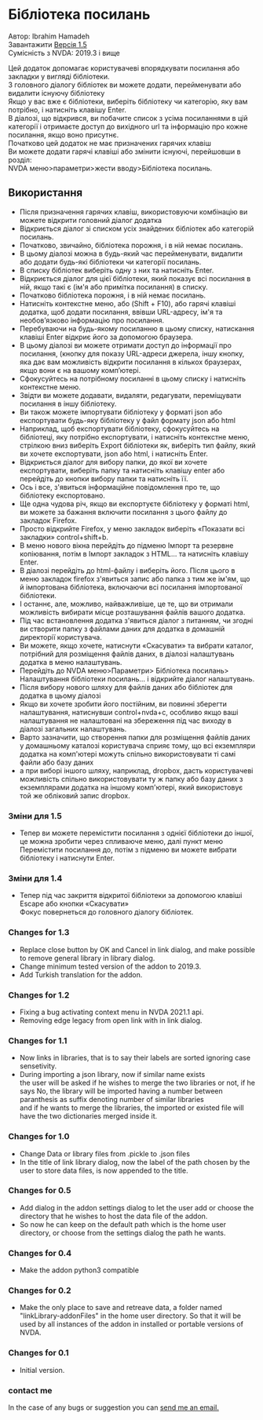 # Бібліотека посилань #

Автор: Ibrahim Hamadeh  
Завантажити [Версія 1.5][1]  
Сумісність з NVDA: 2019.3 і вище  

Цей додаток допомагає користувачеві впорядкувати посилання або закладки у вигляді бібліотеки.  
З головного діалогу бібліотек ви можете додати, перейменувати або видалити існуючу бібліотеку  
		Якщо у вас вже є бібліотеки, виберіть бібліотеку чи категорію, яку вам потрібно, і натисніть клавішу Enter.  
В діалозі, що відкрився, ви побачите список з усіма посиланнями в цій категорії і отримаєте доступ до вихідного url та інформацію про кожне посилання, якщо воно присутнє.  
Початково цей додаток не має призначених гарячих клавіш  
Ви можете додати гарячі клавіші або змінити існуючі, перейшовши в розділ:  
NVDA меню>параметри>жести вводу>Бібліотека посилань.  

## Використання ##

*	Після призначення гарячих клавіш, використовуючи комбінацію ви можете відкрити головний діалог додатка  
*	Відкриється діалог зі списком усіх знайдених бібліотек або категорій посилань.  
*	Початково, звичайно, бібліотека порожня, і в ній немає посилань.  
*	В цьому діалозі можна в будь-який час перейменувати, видалити або додати будь-які бібліотеки чи категорії посилань.  
*	В списку бібліотек виберіть одну з них та натисніть Enter.   
*	Відкриється діалог для цієї бібліотеки, який показує всі посилання в ній, якщо такі є (ім'я або примітка посилання) в списку.  
*	Початково бібліотека порожня, і в ній немає посилань.  
*	Натисніть контекстне меню, або (Shift + F10), або гарячі клавіші додатка, щоб додати посилання, ввівши URL-адресу, ім'я та необов’язково інформацію про посилання.  
*	Перебуваючи на будь-якому посиланню в цьому списку, натискання клавіші Enter відкриє його за допомогою браузера.  
*	В цьому діалозі ви можете отримати доступ до інформації про посилання, (кнопку для показу URL-адреси джерела, іншу кнопку, яка дає вам можливість відкрити посилання в кількох браузерах, якщо вони є на вашому комп’ютері.  
*	Сфокусуйтесь на потрібному посиланні в цьому списку і натисніть контекстне меню.  
*	Звідти ви можете додавати, видаляти, редагувати, переміщувати посилання в іншу бібліотеку.  
*	Ви також можете імпортувати бібліотеку у форматі json або експортувати будь-яку бібліотеку у файл формату json або html  
*	Наприклад, щоб експортувати бібліотеку, сфокусуйтесь на бібліотеці, яку потрібно експортувати, і натисніть контекстне меню, стрілкою вниз виберіть Export бібліотеки як, виберіть тип файлу, який ви хочете експортувати, json або html, і натисніть Enter.  
*	Відкриється діалог для вибору папки, до якої ви хочете експортувати, виберіть папку та натисніть клавішу enter або перейдіть до кнопки вибору папки та натисніть її.  
*	Ось і все, з'явиться інформаційне повідомлення про те, що бібліотеку експортовано.  
*	Ще одна чудова річ, якщо ви експортуєте бібліотеку у форматі html, ви можете за бажання включити посилання з цього файлу до закладок Firefox.  
*	Просто відкрийте Firefox, у меню закладок виберіть «Показати всі закладки» control+shift+b.  
*	В меню нового вікна перейдіть до підменю Імпорт та резервне копіювання, потім в Імпорт закладок з HTML... та натисніть клавішу Enter.  
*	В діалозі перейдіть до html-файлу і виберіть його. Після цього в меню закладок firefox з'явиться запис або папка з тим же ім'ям, що й імпортована бібліотека, включаючи всі посилання імпортованої бібліотеки.  
*	І останнє, але, можливо, найважливіше, це те, що ви отримали можливість вибирати місце розташування файлів вашого додатка.  
*	Під час встановлення додатка з'явиться діалог з питанням, чи згодні ви створити папку з файлами даних для додатка в домашній директорії користувача.  
*	Ви можете, якщо хочете, натиснути «Скасувати» та вибрати каталог, потрібний для розміщення файлів даних, в діалозі налаштувань додатка в меню налаштувань.  
*	Перейдіть до NVDA меню>Параметри> Бібліотека посилань> Налаштування бібліотеки посилань... і відкрийте діалог налаштувань.  
*	Після вибору нового шляху для файлів даних або бібліотек для додатка в цьому діалозі  
*	Якщо ви хочете зробити його постійним, ви повинні зберегти налаштування, натиснувши control+nvda+c, особливо якщо ваші налаштування не налаштовані на збереження під час виходу в діалозі загальних налаштувань.  
*	Варто зазначити, що створення папки для розміщення файлів даних у домашньому каталозі користувача сприяє тому, що всі екземпляри додатка на комп'ютері можуть спільно використовувати ті самі файли або базу даних  
*	а при виборі іншого шляху, наприклад, dropbox, дасть користувачеві можливість спільно використовувати ту ж папку або базу даних з екземплярами додатка на іншому комп'ютері, який використовує той же обліковий запис dropbox.  

### Зміни для 1.5 ###

*	Тепер ви можете перемістити посилання з однієї бібліотеки до іншої, це можна зробити через спливаюче меню, далі пункт меню Перемістити посилання до, потім з підменю ви можете вибрати бібліотеку і натиснути Enter.

### Зміни для 1.4 ###

*	Тепер під час закриття відкритої бібліотеки за допомогою клавіші Escape або кнопки «Скасувати»  
Фокус повернеться до головного діалогу бібліотек.

### Changes for 1.3 ###

*	Replace close button by OK and Cancel in link dialog, and make possible to remove general library in library dialog.  
*	Change minimum tested version of the addon to 2019.3.  
*	Add Turkish translation for the addon.  

### Changes for 1.2 ###

*	Fixing a bug activating context menu in NVDA 2021.1 api.  
*	Removing edge legacy from open link with in link dialog.  

### Changes for 1.1 ###

*	Now links in libraries, that is to say their labels are sorted ignoring case sensetivity.  
*	During importing a json library, now if similar name exists  
the user will be asked if he wishes to merge the two libraries or not, if he says No, the library will be imported having a number between paranthesis as suffix denoting number of similar libraries  
and if he wants to merge the libraries, the imported or existed file will have the two dictionaries merged inside it.  

### Changes for 1.0 ###

*	Change Data or library files from .pickle to .json files
*	In the title of link library dialog, now the label of the path chosen by the user to store data files, is now appended to the title.  

### Changes for 0.5 ###

*	Add dialog in the addon settings dialog to let the user add or choose the directory that he wishes to host the data file of the addon.  
*	So now he can keep on the default path which is the home user directory, or choose from the settings dialog the path he wants.  

### Changes for 0.4 ###

*	Make the addon python3 compatible  

### Changes for 0.2 ###

*	Make the only place to save and retreave data, a folder named "linkLibrary-addonFiles" in the home user directory. So that it will be used by all instances of the addon in installed or portable versions of NVDA.

### Changes for 0.1 ###

*	Initial version.

### contact me ###

In the case of any bugs or suggestion you can [send me an email.](mailto:ibra.hamadeh@hotmail.com)

[1]: https://github.com/ibrahim-s/linkLibrary/releases/download/v1.5/linkLibrary-1.5.nvda-addon